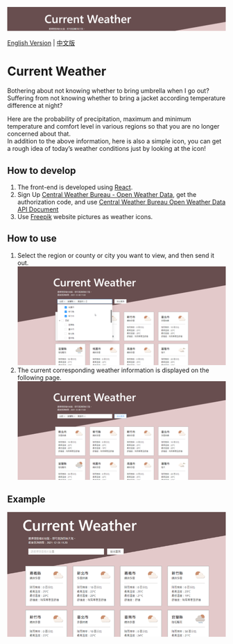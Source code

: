 ![image](https://github.com/sherry-huang/weather/blob/main/banner.png)

[English Version](https://github.com/sherry-huang/weather/blob/main/README.md) | [中文版](https://github.com/sherry-huang/weather/blob/main/README.zh-TW.md)

# Current Weather

Bothering about not knowing whether to bring umbrella when I go out?\
Suffering from not knowing whether to bring a jacket according temperature difference at night?

Here are the probability of precipitation, maximum and minimum temperature and comfort level in various regions so that you are no longer concerned about that.\
In addition to the above information, here is also a simple icon, you can get a rough idea of today’s weather conditions just by looking at the icon!

## How to develop

1. The front-end is developed using [React](https://zh-hant.reactjs.org/).
2. Sign Up [Central Weather Bureau - Open Weather Data](https://opendata.cwb.gov.tw/index), get the authorization code, and use [Central Weather Bureau Open Weather Data API Document](https://opendata.cwb.gov.tw/dist/opendata-swagger.html)
3. Use [Freepik](https://www.freepik.com/) website pictures as weather icons.

## How to use

1. Select the region or county or city you want to view, and then send it out.
![image](https://github.com/sherry-huang/weather/blob/main/select.png)
2. The current corresponding weather information is displayed on the following page.
![image](https://github.com/sherry-huang/weather/blob/main/result.png)

## Example

![gif](https://github.com/sherry-huang/weather/blob/main/introduction.gif)
